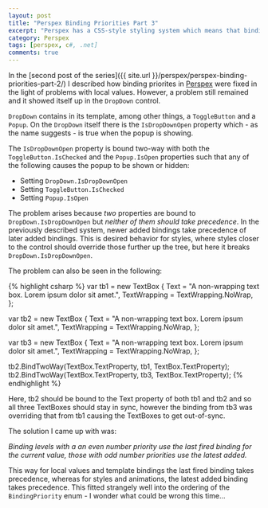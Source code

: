 ```yaml
---
layout: post
title: "Perspex Binding Priorities Part 3"
excerpt: "Perspex has a CSS-style styling system which means that binding priorites (or precedence) are very important."
category: Perspex
tags: [perspex, c#, .net]
comments: true
---
```

In the [second post of the series]({{ site.url }}/perspex/perspex-binding-priorities-part-2/)
I described how binding priorites in [Perspex](https://github.com/grokys/Perspex/)
were fixed in the light of problems with local values. However, a problem still
remained and it showed itself up in the `DropDown` control.

`DropDown` contains in its template, among other things, a `ToggleButton` and
a `Popup`. On the `DropDown` itself there is the `IsDropDownOpen` property
which - as the name suggests - is true when the popup is showing.

The `IsDropDownOpen` property is bound two-way with both the
`ToggleButton.IsChecked` and the `Popup.IsOpen` properties such that any of
the following causes the popup to be shown or hidden:

- Setting `DropDown.IsDropDownOpen`
- Setting `ToggleButton.IsChecked`
- Setting `Popup.IsOpen`

The problem arises because *two* properties are bound to `DropDown.IsDropDownOpen`
but *neither of them should take precedence*. In the previously described
system, newer added bindings take precedence of later added bindings. This is
desired behavior for styles, where styles closer to the control should override
those further up the tree, but here it breaks `DropDown.IsDropDownOpen`.

The problem can also be seen in the following:

{% highlight csharp %}
var tb1 = new TextBox
{
    Text = "A non-wrapping text box. Lorem ipsum dolor sit amet.",
    TextWrapping = TextWrapping.NoWrap,
};

var tb2 = new TextBox
{
    Text = "A non-wrapping text box. Lorem ipsum dolor sit amet.",
    TextWrapping = TextWrapping.NoWrap,
};

var tb3 = new TextBox
{
    Text = "A non-wrapping text box. Lorem ipsum dolor sit amet.",
    TextWrapping = TextWrapping.NoWrap,
};

tb2.BindTwoWay(TextBox.TextProperty, tb1, TextBox.TextProperty);
tb2.BindTwoWay(TextBox.TextProperty, tb3, TextBox.TextProperty);
{% endhighlight %}

Here, tb2 should be bound to the Text property of both tb1 and tb2 and so
all three TextBoxes should stay in sync, however the binding from tb3 was
overriding that from tb1 causing the TextBoxes to get out-of-sync.

The solution I came up with was:

*Binding levels with a an even number priority use the last fired binding
for the current value, those with odd number priorities use the latest
added.*

This way for local values and template bindings the last fired binding takes
precedence, whereas for styles and animations, the latest added binding takes
precedence. This fitted strangely well into the ordering of the
`BindingPriority` enum - I wonder what could be wrong this time...
